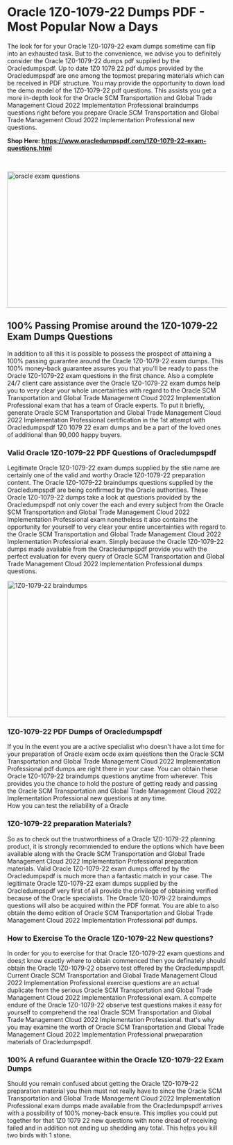 <h1>Oracle 1Z0-1079-22 Dumps PDF - Most Popular Now a Days</h1>
<p>The look for for your Oracle 1Z0-1079-22 exam dumps sometime can flip into an exhausted task. But to the convenience, we advise you to definitely consider the Oracle 1Z0-1079-22 dumps pdf supplied by the Oracledumpspdf. Up to date 1Z0 1079 22 pdf dumps provided by the Oracledumpspdf are one among the topmost preparing materials which can be received in PDF structure. You may provide the opportunity to down load the demo model of the 1Z0-1079-22 pdf questions. This assists you get a more in-depth look for the Oracle SCM Transportation and Global Trade Management Cloud 2022 Implementation Professional braindumps questions right before you prepare Oracle SCM Transportation and Global Trade Management Cloud 2022 Implementation Professional new questions.</p>
<p><strong>Shop Here: <a href="https://www.oracledumpspdf.com/1Z0-1079-22-exam-questions.html">https://www.oracledumpspdf.com/1Z0-1079-22-exam-questions.html</a></strong></p>
<p>&nbsp;</p>
<p><span style="font-weight: 400;"><img style="display: block; margin-left: auto; margin-right: auto;" src="https://i.ibb.co/RCKYBmz/digital-marketing-Made-with-Poster-My-Wall.jpg" alt="oracle exam questions" width="850" height="314" /></span></p>
<h2><strong>100% Passing Promise around the 1Z0-1079-22 Exam Dumps Questions</strong></h2>
<p>In addition to all this it is possible to possess the prospect of attaining a 100% passing guarantee around the Oracle 1Z0-1079-22 exam dumps. This 100% money-back guarantee assures you that you'll be ready to pass the Oracle 1Z0-1079-22 exam questions in the first chance. Also a complete 24/7 client care assistance over the Oracle 1Z0-1079-22 exam dumps help you to very clear your whole uncertainties with regard to the Oracle SCM Transportation and Global Trade Management Cloud 2022 Implementation Professional exam that has a team of Oracle experts. To put it briefly, generate Oracle SCM Transportation and Global Trade Management Cloud 2022 Implementation Professional certification in the 1st attempt with Oracledumpspdf 1Z0 1079 22 exam dumps and be a part of the loved ones of additional than 90,000 happy buyers.</p>
<h3><strong>Valid Oracle 1Z0-1079-22 PDF Questions of Oracledumpspdf</strong></h3>
<p>Legitimate Oracle 1Z0-1079-22 exam dumps supplied by the stie name are certainly one of the valid and worthy Oracle 1Z0-1079-22 preparation content. The Oracle 1Z0-1079-22 braindumps questions supplied by the Oracledumpspdf are being confirmed by the Oracle authorities. These Oracle 1Z0-1079-22 dumps take a look at questions provided by the Oracledumpspdf not only cover the each and every subject from the Oracle SCM Transportation and Global Trade Management Cloud 2022 Implementation Professional exam nonetheless it also contains the opportunity for yourself to very clear your entire uncertainties with regard to the Oracle SCM Transportation and Global Trade Management Cloud 2022 Implementation Professional exam. Simply because the Oracle 1Z0-1079-22 dumps made available from the Oracledumpspdf provide you with the perfect evaluation for every query of Oracle SCM Transportation and Global Trade Management Cloud 2022 Implementation Professional dumps questions.</p>
<p><a href="https://www.oracledumpspdf.com/1Z0-1079-22-exam-questions.html"><span style="font-weight: 400;"><img style="display: block; margin-left: auto; margin-right: auto;" src="https://i.ibb.co/zfVYYs0/Digital-Marketing-Agency-Made-with-Poster-My-Wall-1.jpg" alt="1Z0-1079-22 braindumps" width="850" height="314" /></span></a></p>
<h3><strong>1Z0-1079-22 PDF Dumps of Oracledumpspdf</strong></h3>
<p>If you In the event you are a active specialist who doesn&rsquo;t have a lot time for your preparation of Oracle exam ocde exam questions then the Oracle SCM Transportation and Global Trade Management Cloud 2022 Implementation Professional pdf dumps are right there in your case. You can obtain these Oracle 1Z0-1079-22 braindumps questions anytime from wherever. This provides you the chance to hold the posture of getting ready and passing the Oracle SCM Transportation and Global Trade Management Cloud 2022 Implementation Professional new questions at any time.<br />How you can test the reliability of a Oracle</p>
<h3>1Z0-1079-22 preparation Materials?</h3>
<p>So as to check out the trustworthiness of a Oracle 1Z0-1079-22 planning product, it is strongly recommended to endure the options which have been available along with the Oracle SCM Transportation and Global Trade Management Cloud 2022 Implementation Professional preparation materials. Valid Oracle 1Z0-1079-22 exam dumps offered by the Oracledumpspdf is much more than a fantastic match in your case. The legitimate Oracle 1Z0-1079-22 exam dumps supplied by the Oracledumpspdf very first of all provide the privilege of obtaining verified because of the Oracle specialists. The Oracle 1Z0-1079-22 braindumps questions will also be acquired within the PDF format. You are able to also obtain the demo edition of Oracle SCM Transportation and Global Trade Management Cloud 2022 Implementation Professional pdf dumps.</p>
<h3>How to Exercise To the Oracle 1Z0-1079-22 New questions?</h3>
<p>In order for you to exercise for that Oracle 1Z0-1079-22 exam questions and does;t know exactly where to obtain commenced then you definately should obtain the Oracle 1Z0-1079-22 observe test offered by the Oracledumpspdf. Current Oracle SCM Transportation and Global Trade Management Cloud 2022 Implementation Professional exercise questions are an actual duplicate from the serious Oracle SCM Transportation and Global Trade Management Cloud 2022 Implementation Professional exam. A compelte endure of the Oracle 1Z0-1079-22 observe test questions makes it easy for yourself to comprehend the real Oracle SCM Transportation and Global Trade Management Cloud 2022 Implementation Professional. that's why you may examine the worth of Oracle SCM Transportation and Global Trade Management Cloud 2022 Implementation Professional prweparation materials of Oracledumpspdf.</p>
<h3><strong>100% A refund Guarantee within the Oracle 1Z0-1079-22 Exam Dumps</strong></h3>
<p>Should you remain confused about getting the Oracle 1Z0-1079-22 preparation material you then must not really have to since the Oracle SCM Transportation and Global Trade Management Cloud 2022 Implementation Professional exam dumps made available from the Oracledumpspdf arrives with a possibility of 100% money-back ensure. This implies you could put together for that 1Z0 1079 22 new questions with none dread of receiving failed and in addition not ending up shedding any total. This helps you kill two birds with 1 stone.</p>

